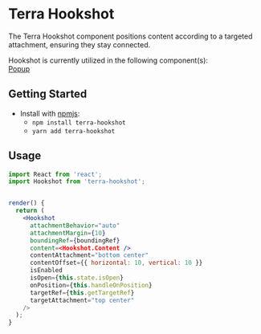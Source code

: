 # Terra Hookshot

The Terra Hookshot component positions content according to a targeted attachment, ensuring they stay connected.

Hookshot is currently utilized in the following component(s):<br />
[Popup][1]

## Getting Started

- Install with [npmjs](https://www.npmjs.com):
  - `npm install terra-hookshot`
  - `yarn add terra-hookshot`

## Usage

```jsx
import React from 'react';
import Hookshot from 'terra-hookshot';


render() {
  return (
    <Hookshot
      attachmentBehavior="auto"
      attachmentMargin={10}
      boundingRef={boundingRef}
      content=<Hookshot.Content />
      contentAttachment="bottom center"
      contentOffset={{ horizontal: 10, vertical: 10 }}
      isEnabled
      isOpen={this.state.isOpen}
      onPosition={this.handleOnPosition}
      targetRef={this.getTargetRef}
      targetAttachment="top center"
    />
  );
}

```

[1]: https://github.com/cerner/terra-core/tree/master/packages/terra-popup/docs